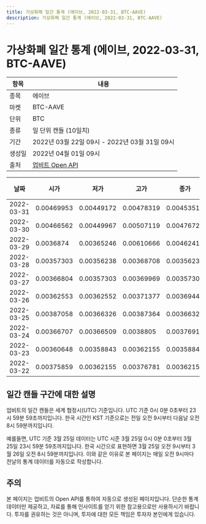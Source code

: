 ```yaml
---
title: 가상화폐 일간 통계 (에이브, 2022-03-31, BTC-AAVE)
description: 가상화폐 일간 통계 (에이브, 2022-03-31, BTC-AAVE)
---
```



가상화폐 일간 통계 (에이브, 2022-03-31, BTC-AAVE)
===

|항목|내용|
|--|--|
|종목|에이브|
|마켓|BTC-AAVE|
|단위|BTC|
|종류|일 단위 캔들 (10일치)|
|기간|2022년 03월 22일 09시 - 2022년 03월 31일 09시|
|생성일|2022년 04월 01일 09시|
|출처|[업비트 Open API](https://docs.upbit.com)|


|날짜|시가|저가|고가|종가|비고|
|--|--|--|--|--|--|
|2022-03-31|0.00469953|0.00449172|0.00478319|0.00453519|    |
|2022-03-30|0.00466562|0.00449967|0.00507119|0.00476726|    |
|2022-03-29|0.0036874|0.00365246|0.00610666|0.00462419|    |
|2022-03-28|0.00357303|0.00356238|0.00368708|0.00356238|    |
|2022-03-27|0.00366804|0.00357303|0.00369969|0.00357303|    |
|2022-03-26|0.00362553|0.00362552|0.00371377|0.00369442|    |
|2022-03-25|0.00387058|0.00366326|0.00387364|0.00366326|    |
|2022-03-24|0.00366707|0.00366509|0.0038805|0.00376915|    |
|2022-03-23|0.00360648|0.00358843|0.00362155|0.00358843|    |
|2022-03-22|0.00375859|0.00362155|0.00376781|0.00362155|    |


일간 캔들 구간에 대한 설명
---


업비트의 일간 캔들은 세계 협정시(UTC) 기준입니다. 
UTC 기준 0시 0분 0초부터 23시 59분 59초까지입니다. 
한국 시간인 KST 기준으로는 전일 오전 9시부터 다음날 오전 8시 59분까지입니다. 


예를들면, UTC 기준 3월 25일 데이터는 UTC 시준 3월 25일 0시 0분 0초부터 3월 25일 23시 59분 59초까지입니다. 
한국 시간으로 표현하면 3월 25일 오전 9시부터 3월 26일 오전 8시 59분까지입니다. 
이와 같은 이유로 본 페이지는 매일 오전 9시마다 전날의 통계 데이터를 자동으로 작성합니다. 


주의
---


본 페이지는 업비트의 Open API를 통하여 자동으로 생성된 페이지입니다. 
단순한 통계 데이터만 제공하고, 자료를 통해 인사이트를 얻기 위한 참고용으로만 사용하시기 바랍니다. 
투자를 권유하는 것은 아니며, 투자에 대한 모든 책임은 투자자 본인에게 있습니다. 
